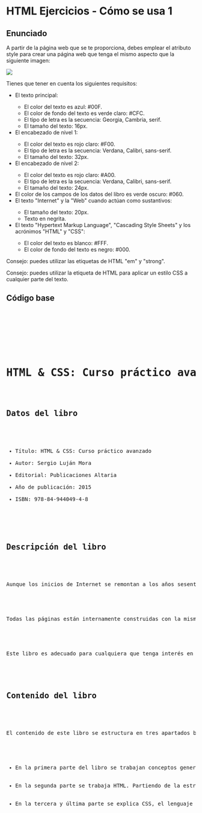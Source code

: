 # HTML Ejercicios - Cómo se usa 1

<h2>Enunciado</h2>
<p>A partir de la página web que se te proporciona, debes emplear el atributo style para crear una página web que tenga el mismo aspecto que la siguiente imagen:</p>

<img src="http://desarrolloweb.dlsi.ua.es/libros/html-css/img/ejercicios/como-se-usa-1.png">

<p>Tienes que tener en cuenta los siguientes requisitos:</p>
<ul>

  <li>El texto principal:</li>
  
  <ul>
   <li>El color del texto es azul: #00F.</li>
   <li>El color de fondo del texto es verde claro: #CFC.</li>
   <li>El tipo de letra es la secuencia: Georgia, Cambria, serif.</li>
   <li>El tamaño del texto: 16px.</i>
  </ul>
  
  <li>El encabezado de nivel 1:</li> 
  <ul>
    <li>El color del texto es rojo claro: #F00.</li>
    <li>El tipo de letra es la secuencia: Verdana, Calibri, sans-serif.</li>
    <li>El tamaño del texto: 32px.</li>
  </ul>
  
  <li>El encabezado de nivel 2:</li>
  <ul>
    <li>El color del texto es rojo claro: #A00.</li>
    <li>El tipo de letra es la secuencia: Verdana, Calibri, sans-serif.</li>
    <li>El tamaño del texto: 24px.</li>
  </ul>
  
  <li>El color de los campos de los datos del libro es verde oscuro: #060.</li>
  <li>El texto "Internet" y la "Web" cuando actúan como sustantivos:</li>
   <ul>
    <li>El tamaño del texto: 20px.</li>
    <li>Texto en negrita.</li>
  </ul>
  
  
  <li>El texto "Hypertext Markup Language", "Cascading Style Sheets" y los acrónimos "HTML" y "CSS":</li>
  <ul>
    <li>El color del texto es blanco: #FFF.</li>
    <li>El color de fondo del texto es negro: #000.</li>
  </ul>
</ul>
<p>Consejo: puedes utilizar las etiquetas de HTML "em" y "strong".</p>
<p>Consejo: puedes utilizar la etiqueta de HTML <span> para aplicar un estilo CSS a cualquier parte del texto.</p>

<h2>Código base</h2>

<pre>
<!DOCTYPE html>
<html>
<head>
<meta charset="utf-8" />
<title>HTML &amp; CSS: Curso práctico avanzado</title>
</head>
<body>
<h1>HTML &amp; CSS: Curso práctico avanzado</h1>

<h2>Datos del libro</h2>

<ul>
<li>Título: HTML &amp; CSS: Curso práctico avanzado</li>
<li>Autor: Sergio Luján Mora</li>
<li>Editorial: Publicaciones Altaria</li>
<li>Año de publicación: 2015</li>
<li>ISBN: 978-84-944049-4-8</li>
</ul>


<h2>Descripción del libro</h2>

<p>
Aunque los inicios de Internet se remontan a los años sesenta, no ha sido hasta los años noventa cuando, gracias a la Web, se ha extendido su uso por todo el mundo. En pocos años, la Web ha evolucionado enormemente: se ha pasado de páginas sencillas, con pocas imágenes y contenidos estáticos que eran visitadas por unos pocos usuarios a páginas complejas, con contenidos dinámicos que provienen de bases de datos y que son visitadas por miles de usuarios al mismo tiempo.
</p>

<p>
Todas las páginas están internamente construidas con la misma tecnología, con el Lenguaje de marcas de hipertexto (Hypertext Markup Language, HTML) y con las Hojas de estilo en cascada (Cascading Style Sheets, CSS).
</p>

<p>
Este libro es adecuado para cualquiera que tenga interés en aprender a desarrollar sus propias páginas web. No son necesarios conocimientos previos para aprender con este libro, lo único que es necesario es saber utilizar un ordenador y saber navegar por la Web.
</p>


<h2>Contenido del libro</h2>

<p>
El contenido de este libro se estructura en tres apartados bien diferenciados:
</p>

<ul>
<li>En la primera parte del libro se trabajan conceptos generales que son necesarios para poder desarrollar páginas web; se explican conceptos de estructura física y estructura lógica (o estructura de navegación) de un sitio web. Se detalla cómo influye la estructura física en las URL o direcciones que se emplean a la hora de crear los enlaces de un sitio web. Pasando por el concepto de "estándar web", un término general que se emplea para refererirse a los estándares que define su funcionamiento como HTML y CSS, empleados para el desarrollo de las páginas web en el lado del cliente.</li>

<li>En la segunda parte se trabaja HTML. Partiendo de la estructura básica de una página web, se explican las etiquetas de HTML que se utilizan para definir el texto, los enlaces, las listas, las tablas, los formularios y los elementos multimedia.</li>

<li>En la tercera y última parte se explica CSS, el lenguaje que se emplea para definir el formato y la presentación de una página web. Se explica cómo utilizar el color, cómo definir la presentación del texto, de las tablas y de los formularios; cómo realizar transformaciones y transiciones con el fin de diseñar una página web.</li>
</ul>
</body>
</html>
</pre>
  
